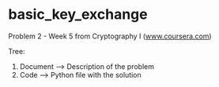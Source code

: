 basic_key_exchange
==================

Problem 2 - Week 5 from Cryptography I (www.coursera.com)

Tree:

<ol>
<li>Document --> Description of the problem</li>
<li>Code --> Python file with the solution</li>
</ol>

